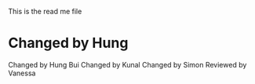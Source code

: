 This is the read me file

Changed by Hung
=======
Changed by Hung Bui
Changed by Kunal
Changed by Simon 
Reviewed by Vanessa
